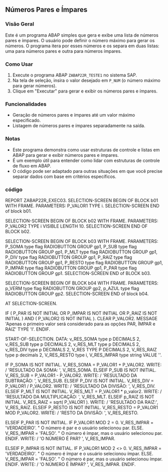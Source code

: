 ## Números Pares e Ímpares

### Visão Geral
Este é um programa ABAP simples que gera e exibe uma lista de números pares e ímpares. O usuário pode definir o número máximo para gerar os números. O programa itera por esses números e os separa em duas listas: uma para números pares e outra para números ímpares.

### Como Usar
1. Execute o programa ABAP `ZABAP22R_TESTE1` no sistema SAP.
2. Na tela de seleção, insira o valor desejado em `P_NUM` (o número máximo para gerar números).
3. Clique em "Executar" para gerar e exibir os números pares e ímpares.

### Funcionalidades
- Geração de números pares e ímpares até um valor máximo especificado.
- Listagem de números pares e ímpares separadamente na saída.

### Notas
- Este programa demonstra como usar estruturas de controle e listas em ABAP para gerar e exibir números pares e ímpares.
- É um exemplo útil para entender como lidar com estruturas de controle de fluxo em ABAP.
- O código pode ser adaptado para outras situações em que você precise separar dados com base em critérios específicos.



### código
REPORT ZABAP22R_EXEC03.
SELECTION-SCREEN BEGIN OF BLOCK b01 WITH FRAME.
PARAMETERS: P_VALOR1 TYPE i.
SELECTION-SCREEN END of block b01.

SELECTION-SCREEN BEGIN OF BLOCK b02 WITH FRAME.
PARAMETERS: P_VALOR2 TYPE i VISIBLE LENGTH 10.
SELECTION-SCREEN END OF BLOCK b02.

SELECTION-SCREEN BEGIN OF BLOCK b03 WITH FRAME.
PARAMETERS: P_SOMA type flag RADIOBUTTON GROUP gp1,
            P_SUB  type flag RADIOBUTTON GROUP gp1,
            P_MLT  type flag RADIOBUTTON GROUP gp1,
            P_DIV  type flag RADIOBUTTON GROUP gp1,
            P_RAIZ type flag RADIOBUTTON GROUP gp1,
            P_RESTO type flag RADIOBUTTON GROUP gp1,
            P_IMPAR type flag RADIOBUTTON GROUP gp1,
            P_PAR type flag RADIOBUTTON GROUP gp1.
SELECTION-SCREEN END of BLOCK b03.



SELECTION-SCREEN BEGIN OF BLOCK b04 WITH FRAME.
  PARAMETERS: p_VERM type flag RADIOBUTTON GROUP gp2,
              p_AZUL type flag RADIOBUTTON GROUP gp2.
  SELECTION-SCREEN END of block b04.

AT SELECTION-SCREEN.

  IF ( P_PAR IS NOT INITIAL OR P_IMPAR IS NOT INITIAL OR P_RAIZ IS NOT INITIAL ) AND ( P_VALOR2 IS NOT INITIAL ).
    CLEAR P_VALOR2.
    MESSAGE 'Apenas o primeiro valor será considerado para as opções PAR, ÍMPAR e RAIZ' TYPE 'I'.
  ENDIF.

START-OF-SELECTION.
DATA: v_RES_SOMA type p DECIMALS 2,
      v_RES_SUB type p DECIMALS 2,
      v_RES_MLT type p DECIMALS 2,
      v_RES_DIV type p DECIMALS 2,
      V_RES TYPE P DECIMALS 2,
      V_RES_RAIZ type p decimals 2,
      V_RES_RESTO type i,
      V_RES_IMPAR type string VALUE ''.

IF P_SOMA IS NOT INITIAL.
  V_RES_SOMA = P_VALOR1 + P_VALOR2.
  WRITE: / 'RESULTADO DA SOMA: ', V_RES_SOMA.
ELSEIF P_SUB IS NOT INITIAL.
  V_RES_SUB = P_VALOR1 - P_VALOR2.
  WRITE: / 'RESULTADO DA SUBTRAÇÃO: ', V_RES_SUB.
ELSEIF P_DIV IS NOT INITIAL.
  V_RES_DIV = P_VALOR1 / P_VALOR2.
  WRITE: / 'RESULTADO DA DIVISÃO: ', V_RES_DIV.
ELSEIF P_MLT IS NOT INITIAL.
  V_RES_MLT = P_VALOR1 * p_valor2.
  WRITE: / 'RESULTADO DA MULTIPLICAÇÃO: ', V_RES_MLT.
ELSEIF p_RAIZ IS NOT INITIAL.
  V_RES_RAIZ = sqrt( P_VALOR1 ).
  WRITE: / 'RESULTADO DA RAIZ:', V_RES_RAIZ.
ELSEIF P_RESTO IS NOT INITIAL.
  V_RES_RESTO = P_VALOR1 MOD P_VALOR2.
  WRITE: / 'RESTO DA DIVISÃO: ', V_RES_RESTO.

ELSEIF P_PAR IS NOT INITIAL.
  IF P_VALOR1 MOD 2 = 0.
    V_RES_IMPAR = 'VERDADEIRO'. " O número é par e o usuário selecionou par.
  ELSE.
    V_RES_IMPAR = 'FALSO'. " O número é ímpar, mas o usuário selecionou par.
  ENDIF.
  WRITE: / 'O NÚMERO É PAR? ', V_RES_IMPAR.

ELSEIF P_IMPAR IS NOT INITIAL.
  IF P_VALOR1 MOD 2 <> 0.
    V_RES_IMPAR = 'VERDADEIRO'. " O número é ímpar e o usuário selecionou ímpar.
  ELSE.
    V_RES_IMPAR = 'FALSO'. " O número é par, mas o usuário selecionou ímpar.
  ENDIF.
  WRITE: / 'O NÚMERO É ÍMPAR? ', V_RES_IMPAR.
ENDIF.